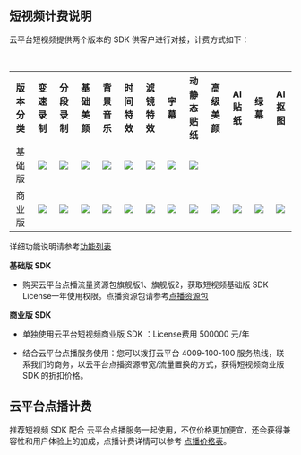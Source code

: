 <style> table td { height: 35px; text-align:center; vertical-align:middle; } .markdown-text-box img { border: 0; max-width: 100%; height: auto; box-sizing: content-box; box-shadow: 0 0 0px #ccc; margin: 0px 0; } </style>
## 短视频计费说明

云平台短视频提供两个版本的 SDK 供客户进行对接，计费方式如下：

<table>
  <tr align="center">
	  <th width="100px">版本分类</th>
    <th width="90px">变速录制</th>
		<th width="90px">分段录制</th>
    <th width="90px">基础美颜</th>
		<th width="90px">背景音乐</th>
		<th width="90px">时间特效</th>
	  <th width="90px">滤镜特效</th>
	  <th width="90px">字幕</th>
    <th width="100px">动静态贴纸</th>
	  <th width="90px">高级美颜</th>
	  <th width="90px">AI贴纸</th>
    <th width="90px">绿幕</th>
		<th width="90px">AI抠图</th>
  </tr>
  <tr align="center">
	  <td> 基础版 </td>
	  <td><img src="http://imgcache.tcecqpoc.fsphere.cn/image/mc.qcloudimg.com/static/img/a9bdba876321beb3c0ad270e67d41743/image.png"/></td>
          <td><img src="http://imgcache.tcecqpoc.fsphere.cn/image/mc.qcloudimg.com/static/img/a9bdba876321beb3c0ad270e67d41743/image.png"/></td>
          <td><img src="http://imgcache.tcecqpoc.fsphere.cn/image/mc.qcloudimg.com/static/img/a9bdba876321beb3c0ad270e67d41743/image.png"/></td>
		<td><img src="http://imgcache.tcecqpoc.fsphere.cn/image/mc.qcloudimg.com/static/img/a9bdba876321beb3c0ad270e67d41743/image.png"/></td>
		<td><img src="http://imgcache.tcecqpoc.fsphere.cn/image/mc.qcloudimg.com/static/img/a9bdba876321beb3c0ad270e67d41743/image.png"/></td>
		<td><img src="http://imgcache.tcecqpoc.fsphere.cn/image/mc.qcloudimg.com/static/img/a9bdba876321beb3c0ad270e67d41743/image.png"/></td>
	  <td><img src="http://imgcache.tcecqpoc.fsphere.cn/image/mc.qcloudimg.com/static/img/a9bdba876321beb3c0ad270e67d41743/image.png"/></td>
	  <td><img src="http://imgcache.tcecqpoc.fsphere.cn/image/mc.qcloudimg.com/static/img/a9bdba876321beb3c0ad270e67d41743/image.png"/></td>
	  	<td/>
		<td/>
		<td/>
		<td/>
  </tr>
	<tr align="center">
	  <td> 商业版 </td>
	  <td><img src="http://imgcache.tcecqpoc.fsphere.cn/image/mc.qcloudimg.com/static/img/a9bdba876321beb3c0ad270e67d41743/image.png"/></td>
    <td><img src="http://imgcache.tcecqpoc.fsphere.cn/image/mc.qcloudimg.com/static/img/a9bdba876321beb3c0ad270e67d41743/image.png"/></td>
    <td><img src="http://imgcache.tcecqpoc.fsphere.cn/image/mc.qcloudimg.com/static/img/a9bdba876321beb3c0ad270e67d41743/image.png"/></td>
		<td><img src="http://imgcache.tcecqpoc.fsphere.cn/image/mc.qcloudimg.com/static/img/a9bdba876321beb3c0ad270e67d41743/image.png"/></td>
		<td><img src="http://imgcache.tcecqpoc.fsphere.cn/image/mc.qcloudimg.com/static/img/a9bdba876321beb3c0ad270e67d41743/image.png"/></td>
    <td><img src="http://imgcache.tcecqpoc.fsphere.cn/image/mc.qcloudimg.com/static/img/a9bdba876321beb3c0ad270e67d41743/image.png"/></td>
    <td><img src="http://imgcache.tcecqpoc.fsphere.cn/image/mc.qcloudimg.com/static/img/a9bdba876321beb3c0ad270e67d41743/image.png"/></td>
		<td><img src="http://imgcache.tcecqpoc.fsphere.cn/image/mc.qcloudimg.com/static/img/a9bdba876321beb3c0ad270e67d41743/image.png"/></td>
		<td><img src="http://imgcache.tcecqpoc.fsphere.cn/image/mc.qcloudimg.com/static/img/a9bdba876321beb3c0ad270e67d41743/image.png"/></td>
		<td><img src="http://imgcache.tcecqpoc.fsphere.cn/image/mc.qcloudimg.com/static/img/a9bdba876321beb3c0ad270e67d41743/image.png"/></td>
		<td><img src="http://imgcache.tcecqpoc.fsphere.cn/image/mc.qcloudimg.com/static/img/a9bdba876321beb3c0ad270e67d41743/image.png"/></td>
		<td><img src="http://imgcache.tcecqpoc.fsphere.cn/image/mc.qcloudimg.com/static/img/a9bdba876321beb3c0ad270e67d41743/image.png"/></td>
  </tr>
</table>

详细功能说明请参考[功能列表](/document/product/584/9457)


**基础版 SDK**
- 购买云平台点播流量资源包旗舰版1、旗舰版2，获取短视频基础版 SDK License一年使用权限。点播资源包请参考[点播资源包](/document/product/266/14667)

**商业版 SDK**
- 单独使用云平台短视频商业版 SDK ：License费用 500000 元/年

- 结合云平台点播服务使用：您可以拨打云平台 4009-100-100 服务热线，联系我们的商务，以云平台点播资源带宽/流量置换的方式，获得短视频商业版 SDK 的折扣价格。


## 云平台点播计费
推荐短视频 SDK 配合 云平台点播服务一起使用，不仅价格更加便宜，还会获得兼容性和用户体验上的加成，点播计费详情可以参考 [点播价格表](/document/product/266/2838)。

